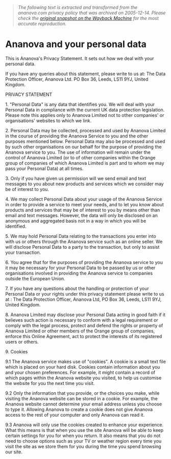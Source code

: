 > *The following text is extracted and transformed from the ananova.com privacy policy that was archived on 2005-12-14. Please check the [original snapshot on the Wayback Machine](https://web.archive.org/web/20051214101828id_/http%3A//www.ananova.com/about/privacy.html) for the most accurate reproduction.*

# Ananova and your personal data

This is Ananova's Privacy Statement. It sets out how we deal with your personal data.

If you have any queries about this statement, please write to us at: The Data Protection Officer, Ananova Ltd. PO Box 36, Leeds, LS11 9YJ, United Kingdom.

PRIVACY STATEMENT

1\. "Personal Data" is any data that identifies you. We will deal with your Personal Data in compliance with the current UK data protection legislation. Please note this applies only to Ananova Limited not to other companies' or organisations' websites to which we link.

2\. Personal Data may be collected, processed and used by Ananova Limited in the course of providing the Ananova Service to you and the other purposes mentioned below. Personal Data may also be processed and used by such other organisations on our behalf for the purpose of providing the Ananova service to you. The use of information will remain under the control of Ananova Limited (or to of other companies within the Orange group of companies of which Ananova Limited is part and to whom we may pass your Personal Data) at all times.

3\. Only if you have given us permission will we send email and text messages to you about new products and services which we consider may be of interest to you.

4\. We may collect Personal Data about your usage of the Ananova Service in order to provide a service to meet your needs, and to let you know about products and services that may be of interest to you by means other than email and text messages. However, the data will only be disclosed on an anonymous and aggregated basis not in a way in which you will be identified.

5\. We may hold Personal Data relating to the transactions you enter into with us or others through the Ananova service such as an online seller. We will disclose Personal Data to a party to the transaction, but only to assist your transaction.

6\. You agree that for the purposes of providing the Ananova service to you it may be necessary for your Personal Data to be passed by us or other organisations involved in providing the Ananova service to companies outside the European Union.

7\. If you have any questions about the handling or protection of your Personal Data or your rights under this privacy statement please write to us at : The Data Protection Officer, Ananova Ltd, PO Box 36, Leeds, LS11 9YJ, United Kingdom.

8\. Ananova Limited may disclose your Personal Data acting in good faith if it believes such action is necessary to conform with a legal requirement or comply with the legal process, protect and defend the rights or property of Ananova Limited or other members of the Orange group of companies, enforce this Online Agreement, act to protect the interests of its registered users or others.

9\. Cookies

9.1 The Ananova service makes use of "cookies". A cookie is a small text file which is placed on your hard disk. Cookies contain information about you and your chosen preferences. For example, it might contain a record of which pages within the Ananova website you visited, to help us customise the website for you the next time you visit.

9.2 Only the information that you provide, or the choices you make, while visiting the Ananova website can be stored in a cookie. For example, the Ananova website cannot determine your email address unless you choose to type it. Allowing Ananova to create a cookie does not give Ananova access to the rest of your computer and only Ananova can read it.

9.3 Ananova will only use the cookies created to enhance your experience. What this means is that when you use the site Ananova will be able to keep certain settings for you for when you return. It also means that you do not need to choose options such as your TV or weather region every time you visit the site as we store them for you during the time you spend browsing our site.
